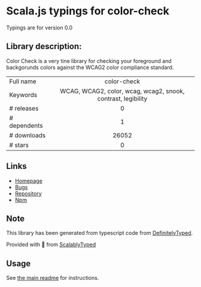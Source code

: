 
# Scala.js typings for color-check

Typings are for version 0.0

## Library description:
Color Check is a very tine library for checking your foreground and backgorunds colors against the WCAG2 color compliance standard.

|                    |                 |
| ------------------ | :-------------: |
| Full name          | color-check |
| Keywords           | WCAG, WCAG2, color, wcag, wcag2, snook, contrast, legibility |
| # releases         | 0 |
| # dependents       | 1 |
| # downloads        | 26052 |
| # stars            | 0 |

## Links
- [Homepage](https://github.com/motleydev/color-check#readme)
- [Bugs](https://github.com/motleydev/color-check/issues)
- [Repository](https://github.com/motleydev/color-check)
- [Npm](https://www.npmjs.com/package/color-check)
    


## Note
This library has been generated from typescript code from [DefinitelyTyped](https://definitelytyped.org).

Provided with :purple_heart: from [ScalablyTyped](https://github.com/oyvindberg/ScalablyTyped)

## Usage
See [the main readme](../../readme.md) for instructions.


